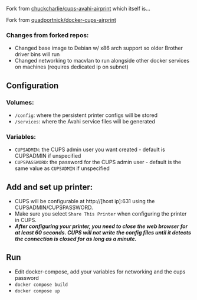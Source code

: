 

Fork from [chuckcharlie/cups-avahi-airprint](https://github.com/chuckcharlie/cups-avahi-airprint)
which itself is...

Fork from [quadportnick/docker-cups-airprint](https://github.com/quadportnick/docker-cups-airprint)

### Changes from forked repos:

* Changed base image to Debian w/ x86 arch support so older Brother driver bins will run
* Changed networking to macvlan to run alongside other docker services on machines (requires dedicated ip on subnet)

## Configuration

### Volumes:
* `/config`: where the persistent printer configs will be stored
* `/services`: where the Avahi service files will be generated

### Variables:
* `CUPSADMIN`: the CUPS admin user you want created - default is CUPSADMIN if unspecified
* `CUPSPASSWORD`: the password for the CUPS admin user - default is the same value as `CUPSADMIN` if unspecified

## Add and set up printer:
* CUPS will be configurable at http://[host ip]:631 using the CUPSADMIN/CUPSPASSWORD.
* Make sure you select `Share This Printer` when configuring the printer in CUPS.
* ***After configuring your printer, you need to close the web browser for at least 60 seconds. CUPS will not write the config files until it detects the connection is closed for as long as a minute.***

## Run

* Edit docker-compose, add your variables for networking and the cups password
* `docker compose build`
* `docker compose up`
